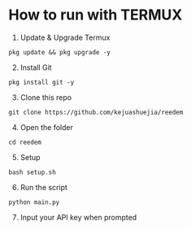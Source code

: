 

# How to run with TERMUX
1. Update & Upgrade Termux
```
pkg update && pkg upgrade -y
```
2. Install Git
```
pkg install git -y
```
3. Clone this repo
```
git clone https://github.com/kejuashuejia/reedem
```
4. Open the folder
```
cd reedem
```
5. Setup
```
bash setup.sh
```
6. Run the script
```
python main.py
```
7. Input your API key when prompted

